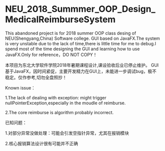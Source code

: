 # NEU_2018_Summmer_OOP_Design_MedicalReimburseSystem
This abandoned project is for 2018 summer OOP class desing of NEU(Shengyang,China) Software college.
GUI based on JavaFX.The system is very unstable due to the lack of time,there is little time for me to debug.I spend most of the time designing the GUI and learning how to use JavaFX.Only for reference，DO NOT COPY！

本项目为东北大学软件学院2018年暑期课程设计,课设验收后业已停止维护。
GUI基于JavaFX，因时间紧促，主要开发精力在GUI上，未能进一步调试bug，极不稳定。仅作参考,切勿全盘照抄！

Known issue：

  1.The lack of dealing with exception: might trigger nullPointerException,especially in the moudle of reimburse.
  
  2.The core reimburse is algorithm probably incorrect.

已知问题：

  1.对部分异常没做处理：可能会引发空指针异常，尤其在报销模块
  
  2.核心报销算法设计很有可能并不正确
